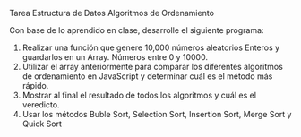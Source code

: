 Tarea Estructura de Datos
Algoritmos de Ordenamiento

Con base de lo aprendido en clase, desarrolle el siguiente programa:
1. Realizar una función que genere 10,000 números aleatorios Enteros y guardarlos en
un Array. Números entre 0 y 10000.
2. Utilizar el array anteriormente para comparar los diferentes algoritmos de
ordenamiento en JavaScript y determinar cuál es el método más rápido.
3. Mostrar al final el resultado de todos los algoritmos y cuál es el veredicto.
4. Usar los métodos Buble Sort, Selection Sort, Insertion Sort, Merge Sort y Quick Sort